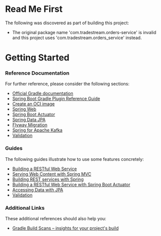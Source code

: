 # Read Me First
The following was discovered as part of building this project:

* The original package name 'com.tradestream.orders-service' is invalid and this project uses 'com.tradestream.orders_service' instead.

# Getting Started

### Reference Documentation
For further reference, please consider the following sections:

* [Official Gradle documentation](https://docs.gradle.org)
* [Spring Boot Gradle Plugin Reference Guide](https://docs.spring.io/spring-boot/3.5.4/gradle-plugin)
* [Create an OCI image](https://docs.spring.io/spring-boot/3.5.4/gradle-plugin/packaging-oci-image.html)
* [Spring Web](https://docs.spring.io/spring-boot/3.5.4/reference/web/servlet.html)
* [Spring Boot Actuator](https://docs.spring.io/spring-boot/3.5.4/reference/actuator/index.html)
* [Spring Data JPA](https://docs.spring.io/spring-boot/3.5.4/reference/data/sql.html#data.sql.jpa-and-spring-data)
* [Flyway Migration](https://docs.spring.io/spring-boot/3.5.4/how-to/data-initialization.html#howto.data-initialization.migration-tool.flyway)
* [Spring for Apache Kafka](https://docs.spring.io/spring-boot/3.5.4/reference/messaging/kafka.html)
* [Validation](https://docs.spring.io/spring-boot/3.5.4/reference/io/validation.html)

### Guides
The following guides illustrate how to use some features concretely:

* [Building a RESTful Web Service](https://spring.io/guides/gs/rest-service/)
* [Serving Web Content with Spring MVC](https://spring.io/guides/gs/serving-web-content/)
* [Building REST services with Spring](https://spring.io/guides/tutorials/rest/)
* [Building a RESTful Web Service with Spring Boot Actuator](https://spring.io/guides/gs/actuator-service/)
* [Accessing Data with JPA](https://spring.io/guides/gs/accessing-data-jpa/)
* [Validation](https://spring.io/guides/gs/validating-form-input/)

### Additional Links
These additional references should also help you:

* [Gradle Build Scans – insights for your project's build](https://scans.gradle.com#gradle)

